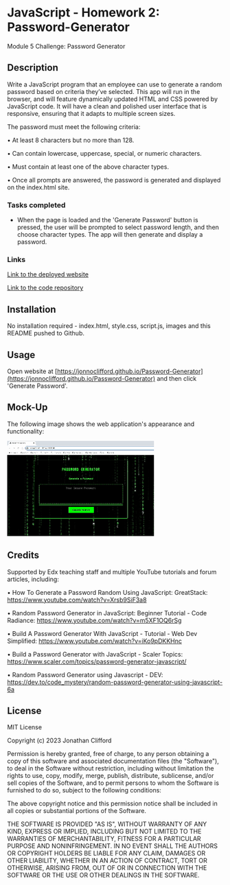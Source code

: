 # JavaScript - Homework 2:  Password-Generator
Module 5 Challenge: Password Generator

## Description

Write a JavaScript program that an employee can use to generate a random password based on criteria they’ve selected. This app will run in the browser, and will feature dynamically updated HTML and CSS powered by JavaScript code. It will have a clean and polished user interface that is responsive, ensuring that it adapts to multiple screen sizes.

The password must meet the following criteria:

• At least 8 characters but no more than 128.

• Can contain lowercase, uppercase, special, or numeric characters.

• Must contain at least one of the above character types.

• Once all prompts are answered, the password is generated and displayed on the index.html site.

### Tasks completed

* When the page is loaded and the 'Generate Password' button is pressed, the user will be prompted to select password length, and then choose character types. The app will then generate and display a password.

### Links

[Link to the deployed website](https://jonnoclifford.github.io/Password-Generator/)

[Link to the code repository](https://github.com/jonnoclifford/Password-Generator)

## Installation

No installation required - index.html, style.css, script.js, images and this README pushed to Github.

## Usage

Open website at [https://jonnoclifford.github.io/Password-Generator](https://jonnoclifford.github.io/Password-Generator) and then click 'Generate Password'.

## Mock-Up

The following image shows the web application's appearance and functionality:

![Portfolio Demo](./assets/images/password-generator-demo.gif)

## Credits

Supported by Edx teaching staff and multiple YouTube tutorials and forum articles, including:

• How To Generate a Password Random Using JavaScript: GreatStack: https://www.youtube.com/watch?v=Xrsb9SiF3a8

• Random Password Generator in JavaScript: Beginner Tutorial - Code Radiance: https://www.youtube.com/watch?v=m5XF1OQ6rSg

• Build A Password Generator With JavaScript - Tutorial - Web Dev Simplified: https://www.youtube.com/watch?v=iKo9pDKKHnc

• Build a Password Generator with JavaScript - Scaler Topics: https://www.scaler.com/topics/password-generator-javascript/

• Random Password Generator using Javascript - DEV: https://dev.to/code_mystery/random-password-generator-using-javascript-6a


## License

MIT License

Copyright (c) 2023 Jonathan Clifford

Permission is hereby granted, free of charge, to any person obtaining a copy
of this software and associated documentation files (the "Software"), to deal
in the Software without restriction, including without limitation the rights
to use, copy, modify, merge, publish, distribute, sublicense, and/or sell
copies of the Software, and to permit persons to whom the Software is
furnished to do so, subject to the following conditions:

The above copyright notice and this permission notice shall be included in all
copies or substantial portions of the Software.

THE SOFTWARE IS PROVIDED "AS IS", WITHOUT WARRANTY OF ANY KIND, EXPRESS OR
IMPLIED, INCLUDING BUT NOT LIMITED TO THE WARRANTIES OF MERCHANTABILITY,
FITNESS FOR A PARTICULAR PURPOSE AND NONINFRINGEMENT. IN NO EVENT SHALL THE
AUTHORS OR COPYRIGHT HOLDERS BE LIABLE FOR ANY CLAIM, DAMAGES OR OTHER
LIABILITY, WHETHER IN AN ACTION OF CONTRACT, TORT OR OTHERWISE, ARISING FROM,
OUT OF OR IN CONNECTION WITH THE SOFTWARE OR THE USE OR OTHER DEALINGS IN THE
SOFTWARE.
